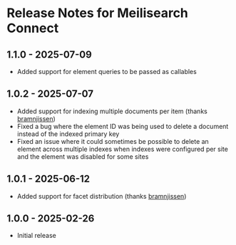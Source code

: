 # Release Notes for Meilisearch Connect

## 1.1.0 - 2025-07-09
- Added support for element queries to be passed as callables

## 1.0.2 - 2025-07-07
- Added support for indexing multiple documents per item (thanks [bramnjissen](https://github.com/bramnijssen))
- Fixed a bug where the element ID was being used to delete a document instead of the indexed primary key
- Fixed an issue where it could sometimes be possible to delete an element across multiple indexes when indexes were configured per site and the element was disabled for some sites

## 1.0.1 - 2025-06-12
- Added support for facet distribution (thanks [bramnjissen](https://github.com/bramnijssen))

## 1.0.0 - 2025-02-26
- Initial release
